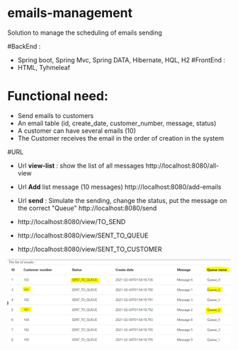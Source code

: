 # emails-management
Solution to manage the scheduling of emails sending

#BackEnd : 
* Spring boot, Spring Mvc, Spring DATA, Hibernate, HQL, H2
#FrontEnd : 
* HTML, Tyhmeleaf

# Functional need:
* Send emails to customers
* An email table (id, create_date, customer_number, message, status)
* A customer can have several emails (10)
* The Customer receives the email in the order of creation in the system

#URL
* Url **view-list** : show the list of all messages
http://localhost:8080/all-view

* Url **Add** list message (10 messages)
http://localhost:8080/add-emails

* Url  **send** : Simulate the sending, change the status, put the message on the correct "Queue"
http://localhost:8080/send

* http://localhost:8080/view/TO_SEND
* http://localhost:8080/view/SENT_TO_QUEUE
* http://localhost:8080/view/SENT_TO_CUSTOMER

![img.png](img.png)